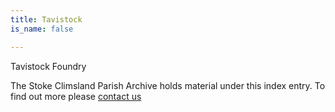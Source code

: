 ```yaml
---
title: Tavistock
is_name: false

---
```


Tavistock Foundry


The Stoke Climsland Parish Archive holds material under this index entry. To find out more please [contact us](/contact/)
